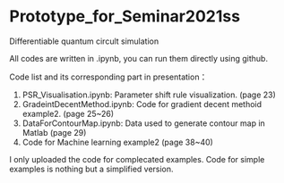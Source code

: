 # Prototype_for_Seminar2021ss
Differentiable quantum circult simulation

All codes are written in .ipynb, you can run them directly using github.

Code list and its corresponding part in presentation：
1. PSR_Visualisation.ipynb: Parameter shift rule visualization. (page 23)
2. GradeintDecentMethod.ipynb: Code for gradient decent methoid example2. (page 25~26)
3. DataForContourMap.ipynb: Data used to generate contour map in Matlab (page 29)
4. Code for Machine learning example2 (page 38~40)

I only uploaded the code for complecated examples. Code for simple examples is nothing but a simplified version. 
